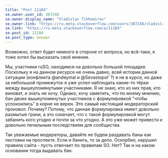 ```yaml
---
title: "Post 11184"
se.owner.user_id: 387248
se.owner.display_name: "Vladislav Tikhomirov"
se.owner.link: "https://ru.meta.stackoverflow.com/users/387248/vladislav-tikhomirov"
se.link: "https://ru.meta.stackoverflow.com/a/11184"
se.post_id: 11184
se.post_type: answer
---
```

<p>Возможно, ответ будет немного в стороне от вопроса, но всё-таки, я тоже хотел бы высказать своё мнение.</p>
<p>Мы, участники ruSO, находимся на довольно большой площадке. Поскольку я на данном ресурсе не очень давно, всей истории данной ситуации (конфликта @andeymal и @Sevastopol' ?) я не в курсе, но даже за небольшой промежуток я уже успел наблюдать какие-то тёрки между вышеупомянутыми участниками. Я не знаю, кто из них прав, кто виноват, и знать не хочу. Однако, хочу заметить, что по моему мнению, бан двоих вышеупомянутых участников с формулировкой &quot;чтобы успокоились&quot; в корне не верен. Это самый настоящий модераторский произвол. Почему? Потому, что данная формулировка имеет довольно размытые грани, а это означает, что с такой формулировкой могут забанить кого угодно и почти за что угодно. А это уже может привести к довольно печальным последствиям для сообщества.</p>
<p>Так уважаемые модераторы, давайте не будем раздавать баны как листовки на проспекте. Если и банить, то за дело. Оскорбил, нарушил правила сайта - пусть отвечает по правилам SO. Нет? Так и на каком основании тогда выдавать бан.</p>
